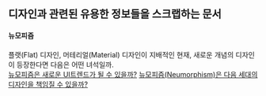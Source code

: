 ## 디자인과 관련된 유용한 정보들을 스크랩하는 문서

#### 뉴모피즘
플랫(Flat) 디자인, 머테리얼(Material) 디자인이 지배적인 현재, 새로운 개념의 디자인이 등장한다면 다음은 어떤 녀석일까.  
[뉴모피즘은 새로운 UI트렌드가 될 수 있을까?](https://brunch.co.kr/@cliche-cliche/32)
[뉴모피즘(Neumorphism)은 다음 세대의 디자인을 책임질 수 있을까?](https://andyux.tistory.com/377)

